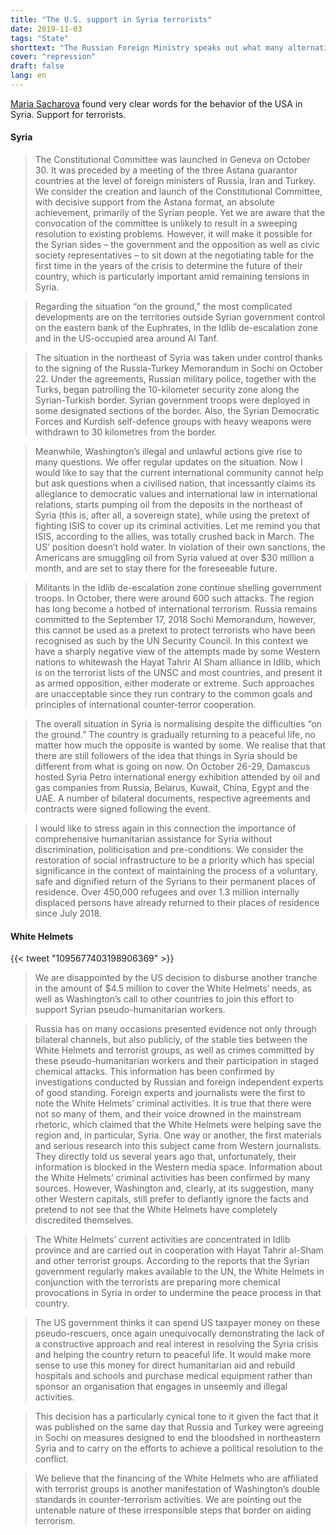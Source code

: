 ```yaml
---
title: "The U.S. support in Syria terrorists"
date: 2019-11-03
tags: "State"
shorttext: "The Russian Foreign Ministry speaks out what many alternative media have long proven. The West support terrorists in Syria the terrorists."
cover: "repression"
draft: false
lang: en
---
```


[Maria Sacharova](http://www.mid.ru/ru/press_service/spokesman/briefings/-/asset_publisher/D2wHaWMCU6Od/content/id/3882176?p_p_id=101_INSTANCE_D2wHaWMCU6Od&_101_INSTANCE_D2wHaWMCU6Od_languageId=en_GB "Briefing by Foreign Ministry Spokesperson Maria Zakharova on the sidelines of the International Public Diplomacy Forum, Dialogue on the Volga: Peace and Mutual Understanding in the 21st Century, Volgograd, November 1, 2019") found very clear words for the behavior of the USA in Syria. Support for terrorists.


#### Syria

> The Constitutional Committee was launched in Geneva on October 30. It was preceded by a meeting of the three Astana guarantor countries at the level of foreign ministers of Russia, Iran and Turkey. We consider the creation and launch of the Constitutional Committee, with decisive support from the Astana format, an absolute achievement, primarily of the Syrian people. Yet we are aware that the convocation of the committee is unlikely to result in a sweeping resolution to existing problems. However, it will make it possible for the Syrian sides – the government and the opposition as well as civic society representatives – to sit down at the negotiating table for the first time in the years of the crisis to determine the future of their country, which is particularly important amid remaining tensions in Syria.

> Regarding the situation “on the ground,” the most complicated developments are on the territories outside Syrian government control on the eastern bank of the Euphrates, in the Idlib de-escalation zone and in the US-occupied area around Al Tanf.

> The situation in the northeast of Syria was taken under control thanks to the signing of the Russia-Turkey Memorandum in Sochi on October 22. Under the agreements, Russian military police, together with the Turks, began patrolling the 10-kilometer security zone along the Syrian-Turkish border. Syrian government troops were deployed in some designated sections of the border. Also, the Syrian Democratic Forces and Kurdish self-defence groups with heavy weapons were withdrawn to 30 kilometres from the border.

> Meanwhile, Washington’s illegal and unlawful actions give rise to many questions. We offer regular updates on the situation. Now I would like to say that the current international community cannot help but ask questions when a civilised nation, that incessantly claims its allegiance to democratic values and international law in international relations, starts pumping oil from the deposits in the northeast of Syria (this is, after all, a sovereign state), while using the pretext of fighting ISIS to cover up its criminal activities. Let me remind you that ISIS, according to the allies, was totally crushed back in March. The US’ position doesn’t hold water. In violation of their own sanctions, the Americans are smuggling oil from Syria valued at over $30 million a month, and are set to stay there for the foreseeable future.

> Militants in the Idlib de-escalation zone continue shelling government troops. In October, there were around 600 such attacks. The region has long become a hotbed of international terrorism. Russia remains committed to the September 17, 2018 Sochi Memorandum, however, this cannot be used as a pretext to protect terrorists who have been recognised as such by the UN Security Council. In this context we have a sharply negative view of the attempts made by some Western nations to whitewash the Hayat Tahrir Al Sham alliance in Idlib, which is on the terrorist lists of the UNSC and most countries, and present it as armed opposition, either moderate or extreme. Such approaches are unacceptable since they run contrary to the common goals and principles of international counter-terror cooperation.

> The overall situation in Syria is normalising despite the difficulties “on the ground.” The country is gradually returning to a peaceful life, no matter how much the opposite is wanted by some. We realise that that there are still followers of the idea that things in Syria should be different from what is going on now. On October 26-29, Damascus hosted Syria Petro international energy exhibition attended by oil and gas companies from Russia, Belarus, Kuwait, China, Egypt and the UAE. A number of bilateral documents, respective agreements and contracts were signed following the event.

> I would like to stress again in this connection the importance of comprehensive humanitarian assistance for Syria without discrimination, politicisation and pre-conditions. We consider the restoration of social infrastructure to be a priority which has special significance in the context of maintaining the process of a voluntary, safe and dignified return of the Syrians to their permanent places of residence. Over 450,000 refugees and over 1.3 million internally displaced persons have already returned to their places of residence since July 2018. 

#### White Helmets

{{< tweet "1095677403198906369" >}}

> We are disappointed by the US decision to disburse another tranche in the amount of $4.5 million to cover the White Helmets’ needs, as well as Washington’s call to other countries to join this effort to support Syrian pseudo-humanitarian workers.

> Russia has on many occasions presented evidence not only through bilateral channels, but also publicly, of the stable ties between the White Helmets and terrorist groups, as well as crimes committed by these pseudo-humanitarian workers and their participation in staged chemical attacks. This information has been confirmed by investigations conducted by Russian and foreign independent experts of good standing. Foreign experts and journalists were the first to note the White Helmets’ criminal activities. It is true that there were not so many of them, and their voice drowned in the mainstream rhetoric, which claimed that the White Helmets were helping save the region and, in particular, Syria. One way or another, the first materials and serious research into this subject came from Western journalists. They directly told us several years ago that, unfortunately, their information is blocked in the Western media space. Information about the White Helmets’ criminal activities has been confirmed by many sources. However, Washington and, clearly, at its suggestion, many other Western capitals, still prefer to defiantly ignore the facts and pretend to not see that the White Helmets have completely discredited themselves.

> The White Helmets’ current activities are concentrated in Idlib province and are carried out in cooperation with Hayat Tahrir al-Sham and other terrorist groups. According to the reports that the Syrian government regularly makes available to the UN, the White Helmets in conjunction with the terrorists are preparing more chemical provocations in Syria in order to undermine the peace process in that country.

> The US government thinks it can spend US taxpayer money on these pseudo-rescuers, once again unequivocally demonstrating the lack of a constructive approach and real interest in resolving the Syria crisis and helping the country return to peaceful life. It would make more sense to use this money for direct humanitarian aid and rebuild hospitals and schools and purchase medical equipment rather than sponsor an organisation that engages in unseemly and illegal activities.

> This decision has a particularly cynical tone to it given the fact that it was published on the same day that Russia and Turkey were agreeing in Sochi on measures designed to end the bloodshed in northeastern Syria and to carry on the efforts to achieve a political resolution to the conflict.

> We believe that the financing of the White Helmets who are affiliated with terrorist groups is another manifestation of Washington’s double standards in counter-terrorism activities. We are pointing out the untenable nature of these irresponsible steps that border on aiding terrorism.

